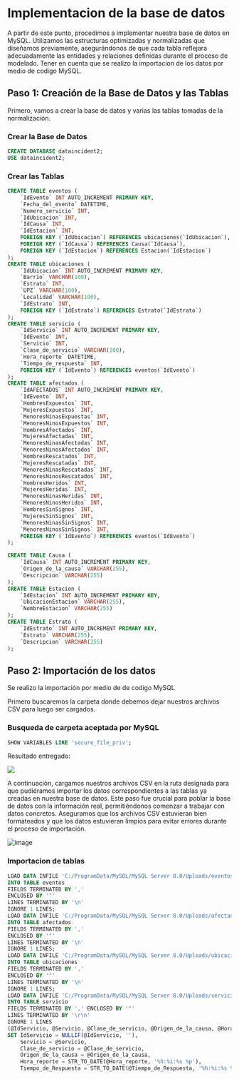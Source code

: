 # Implementacion de la base de datos


A partir de este punto, procedimos a implementar nuestra base de datos en MySQL. Utilizamos las estructuras optimizadas y normalizadas que diseñamos previamente, 
asegurándonos de que cada tabla reflejara adecuadamente las entidades y relaciones definidas durante el proceso de modelado. Tener en cuenta que se realizo la importacion de los datos por medio de codigo MySQL.


## Paso 1: Creación de la Base de Datos y las Tablas

Primero, vamos a crear la base de datos y varias las tablas tomadas de la normalización.

### Crear la Base de Datos

```sql
CREATE DATABASE dataincident2;
USE dataincident2;
```
### Crear las Tablas

```sql
CREATE TABLE eventos (
    `IdEvento` INT AUTO_INCREMENT PRIMARY KEY,
    `Fecha_del_evento` DATETIME,
    `Numero_servicio` INT,
    `IdUbicacion` INT,
    `IdCausa` INT,
    `IdEstacion` INT,
    FOREIGN KEY (`IdUbicacion`) REFERENCES ubicaciones(`IdUbicacion`),
    FOREIGN KEY (`IdCausa`) REFERENCES Causa(`IdCausa`),
    FOREIGN KEY (`IdEstacion`) REFERENCES Estacion(`IdEstacion`)
);
CREATE TABLE ubicaciones (
    `IdUbicacion` INT AUTO_INCREMENT PRIMARY KEY,
    `Barrio` VARCHAR(100),
    `Estrato` INT,
    `UPZ` VARCHAR(100),
    `Localidad` VARCHAR(100),
    `IdEstrato` INT,
    FOREIGN KEY (`IdEstrato`) REFERENCES Estrato(`IdEstrato`)
);
CREATE TABLE servicio (
    `IdServicio` INT AUTO_INCREMENT PRIMARY KEY,
    `IdEvento` INT,
    `Servicio` INT,
    `Clase_de_servicio` VARCHAR(100),
    `Hora_reporte` DATETIME,
    `Tiempo_de_respuesta` INT,
    FOREIGN KEY (`IdEvento`) REFERENCES eventos(`IdEvento`)
);
CREATE TABLE afectados (
    `IdAFECTADOS` INT AUTO_INCREMENT PRIMARY KEY,
    `IdEvento` INT,
    `HombresExpuestos` INT,
    `MujeresExpuestas` INT,
    `MenoresNinasExpuestas` INT,
    `MenoresNinosExpuestos` INT,
    `HombresAfectados` INT,
    `MujeresAfectadas` INT,
    `MenoresNinasAfectadas` INT,
    `MenoresNinosAfectados` INT,
    `HombresRescatados` INT,
    `MujeresRescatadas` INT,
    `MenoresNinasRescatadas` INT,
    `MenoresNinosRescatados` INT,
    `HombresHeridos` INT,
    `MujeresHeridas` INT,
    `MenoresNinasHeridas` INT,
    `MenoresNinosHeridos` INT,
    `HombresSinSignos` INT,
    `MujeresSinSignos` INT,
    `MenoresNinasSinSignos` INT,
    `MenoresNinosSinSignos` INT,
    FOREIGN KEY (`IdEvento`) REFERENCES eventos(`IdEvento`)
);

CREATE TABLE Causa (
    `IdCausa` INT AUTO_INCREMENT PRIMARY KEY,
    `Origen_de_la_causa` VARCHAR(255),
    `Descripcion` VARCHAR(255)
);
CREATE TABLE Estacion (
    `IdEstacion` INT AUTO_INCREMENT PRIMARY KEY,
    `UbicacionEstacion` VARCHAR(255),
    `NombreEstacion` VARCHAR(255)
);
CREATE TABLE Estrato (
    `IdEstrato` INT AUTO_INCREMENT PRIMARY KEY,
    `Estrato` VARCHAR(255),
    `Descripcion` VARCHAR(255)
);
```

## Paso 2: Importación de los datos

Se realizo la importación por medio de de codigo MySQL

Primero buscaremos la carpeta donde debemos dejar nuestros archivos CSV para luego ser cargados.

### Busqueda de carpeta aceptada por MySQL

```sql
SHOW VARIABLES LIKE 'secure_file_priv';
```
Resultado entregado:
<p aling="center">
    <img src="https://github.com/Protxion/Proyecto-protsegurity/assets/170147724/b8a0c1a8-51d4-4147-bc7a-914f8bfa02de">
</p>

A continuación, cargamos nuestros archivos CSV en la ruta designada para que pudiéramos importar los datos correspondientes a las tablas ya creadas en nuestra base de datos. 
Este paso fue crucial para poblar la base de datos con la información real, permitiéndonos comenzar a trabajar con datos concretos.
Aseguramos que los archivos CSV estuvieran bien formateados y que los datos estuvieran limpios para evitar errores durante el proceso de importación.

![image](https://github.com/Protxion/Proyecto-protsegurity/assets/170147724/33b0a208-e777-4110-b258-01d847a1765e)

### Importacion de tablas

```sql
LOAD DATA INFILE 'C:/ProgramData/MySQL/MySQL Server 8.0/Uploads/eventos.csv'
INTO TABLE eventos
FIELDS TERMINATED BY ','
ENCLOSED BY '"'
LINES TERMINATED BY '\n'
IGNORE 1 LINES;
LOAD DATA INFILE 'C:/ProgramData/MySQL/MySQL Server 8.0/Uploads/afectados.csv'
INTO TABLE afectados
FIELDS TERMINATED BY ','
ENCLOSED BY '"'
LINES TERMINATED BY '\n'
IGNORE 1 LINES;
LOAD DATA INFILE 'C:/ProgramData/MySQL/MySQL Server 8.0/Uploads/ubicaciones.csv'
INTO TABLE ubicaciones
FIELDS TERMINATED BY ','
ENCLOSED BY '"'
LINES TERMINATED BY '\n'
IGNORE 1 LINES;
LOAD DATA INFILE 'C:/ProgramData/MySQL/MySQL Server 8.0/Uploads/servicioss.csv'
INTO TABLE servicio
FIELDS TERMINATED BY ',' ENCLOSED BY '"'
LINES TERMINATED BY '\r\n'
IGNORE 1 LINES
(@IdServicio, @Servicio, @Clase_de_servicio, @Origen_de_la_causa, @Hora_reporte, @Tiempo_de_Respuesta)
SET IdServicio = NULLIF(@IdServicio, ''),
    Servicio = @Servicio,
    Clase_de_servicio = @Clase_de_servicio,
    Origen_de_la_causa = @Origen_de_la_causa,
    Hora_reporte = STR_TO_DATE(@Hora_reporte, '%h:%i:%s %p'),
    Tiempo_de_Respuesta = STR_TO_DATE(@Tiempo_de_Respuesta, '%h:%i:%s %p');
```




